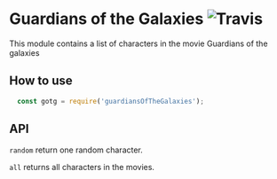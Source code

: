 # Guardians of the Galaxies ![Travis](https://travis-ci.org/Jaxwood/guardians-of-the-galaxies.svg?branch=master)

This module contains a list of characters in the movie Guardians of the galaxies  

## How to use

```javascript
  const gotg = require('guardiansOfTheGalaxies');
```

## API

`random` return one random character.  

`all` returns all characters in the movies.  
